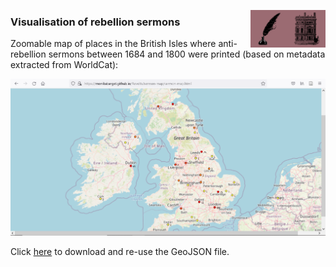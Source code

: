 [<img src="./assets/home.png" width="60" align="right"/>](https://monikabarget.github.io/Revolts/)
[<img src="./assets/write.png" width="60" align="right"/>](https://monikabarget.github.io/Revolts/contact.html)

### Visualisation of rebellion sermons

Zoomable map of places in the British Isles where anti-rebellion sermons between 1684 and 1800 were printed (based on metadata extracted from WorldCat):

[<img src="./assets/MAP_screenshot-sermons.png"/>](https://monikabarget.github.io/Revolts/sermon-map/sermon-map.html)
  
Click [here](https://github.com/MonikaBarget/Revolts/blob/master/MAP_sermons-per-place.geojson) to download and re-use the GeoJSON file.



